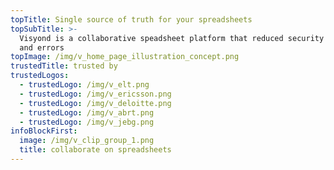 ```yaml
---
topTitle: Single source of truth for your spreadsheets
topSubTitle: >-
  Visyond is a collaborative speadsheet platform that reduced security threats
  and errors
topImage: /img/v_home_page_illustration_concept.png
trustedTitle: trusted by
trustedLogos:
  - trustedLogo: /img/v_elt.png
  - trustedLogo: /img/v_ericsson.png
  - trustedLogo: /img/v_deloitte.png
  - trustedLogo: /img/v_abrt.png
  - trustedLogo: /img/v_jebg.png
infoBlockFirst:
  image: /img/v_clip_group_1.png
  title: collaborate on spreadsheets
---
```


